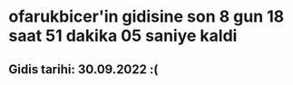 # ofarukbicer'in gidisine son 8 gun 18 saat 51 dakika 05 saniye kaldi

## Gidis tarihi: 30.09.2022 :(